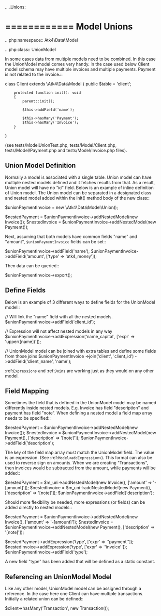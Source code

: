 
.. _Unions:

============
Model Unions
============

.. php:namespace:: Atk4\Data\Model

.. php:class:: UnionModel

In some cases data from multiple models need to be combined. In this case the UnionModel model comes very handy.
In the case used below Client model schema may have multiple invoices and multiple payments. Payment is not related to the invoice.::

   class Client extends \Atk4\Data\Model {
        public $table = 'client';

        protected function init(): void
        {
            parent::init();

            $this->addField('name');

            $this->hasMany('Payment');
            $this->hasMany('Invoice');
        }
   }

(see tests/ModelUnionTest.php, tests/Model/Client.php, tests/Model/Payment.php and tests/Model/Invoice.php files).

Union Model Definition
----------------------

Normally a model is associated with a single table. Union model can have multiple nested models defined and it fetches
results from that. As a result, Union model will have no "id" field. Below is an example of inline definition of Union model.
The Union model can be separated in a designated class and nested model added within the init() method body of the new class::

   $unionPaymentInvoice = new \Atk4\Data\Model\Union();

   $nestedPayment = $unionPaymentInvoice->addNestedModel(new Invoice());
   $nestedInvoice = $unionPaymentInvoice->addNestedModel(new Payment());

Next, assuming that both models have common fields "name" and "amount", `$unionPaymentInvoice` fields can be set::

   $unionPaymentInvoice->addField('name');
   $unionPaymentInvoice->addField('amount', ['type' => 'atk4_money']);

Then data can be queried::

   $unionPaymentInvoice->export();

Define Fields
------------------

Below is an example of 3 different ways to define fields for the UnionModel model::

   // Will link the "name" field with all the nested models.
   $unionPaymentInvoice->addField('client_id');

   // Expression will not affect nested models in any way
   $unionPaymentInvoice->addExpression('name_capital', ['expr' => 'upper([name])']);

   // UnionModel model can be joined with extra tables and define some fields from those joins
   $unionPaymentInvoice
      ->join('client', 'client_id')
      ->addField('client_name', 'name');

:ref:`Expressions` and :ref:`Joins` are working just as they would on any other model.

Field Mapping
-------------

Sometimes the field that is defined in the UnionModel model may be named differently inside nested models.
E.g. Invoice has field "description" and payment has field "note".
When defining a nested model a field map array needs to be specified::

   $nestedPayment = $unionPaymentInvoice->addNestedModel(new Invoice());
   $nestedInvoice = $unionPaymentInvoice->addNestedModel(new Payment(), ['description' => '[note]']);
   $unionPaymentInvoice->addField('description');

The key of the field map array must match the UnionModel field. The value is an expression. (See :ref:`Model<addExpression>`).
This format can also be used to reverse sign on amounts. When we are creating "Transactions", then invoices would be
subtracted from the amount, while payments will be added::

   $nestedPayment = $m_uni->addNestedModel(new Invoice(), ['amount' => '-[amount]']);
   $nestedInvoice = $m_uni->addNestedModel(new Payment(), ['description' => '[note]']);
   $unionPaymentInvoice->addField('description');

Should more flexibility be needed, more expressions (or fields) can be added directly to nested models::

   $nestedPayment = $unionPaymentInvoice->addNestedModel(new Invoice(), ['amount' => '-[amount]']);
   $nestedInvoice = $unionPaymentInvoice->addNestedModel(new Payment(), ['description' => '[note]']);

   $nestedPayment->addExpression('type', ['expr' => '\'payment\'']);
   $nestedInvoice->addExpression('type', ['expr' => '\'invoice\'']);
   $unionPaymentInvoice->addField('type');

A new field "type" has been added that will be defined as a static constant.

Referencing an UnionModel Model
--------------------------

Like any other model, UnionModel model can be assigned through a reference. In the case here one Client can have multiple transactions.
Initially a related union can be defined::

   $client->hasMany('Transaction', new Transaction());
